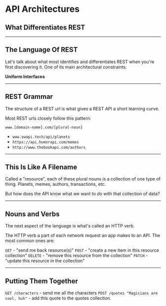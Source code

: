 <!-- splash-page -->

# API Architectures

## What Differentiates REST

---

## The Language Of REST

Let's talk about what most identifies and differentiates REST when you're first discovering it. One of its main architectural constraints:

**Uniform Interfaces**

---

## REST Grammar

The structure of a REST url is what gives a REST API a short learning curve.

Most REST urls closely follow this pattern:

`www.[domain-name].com/[plural-noun]`

- `www.swapi.tech/api/planets`
- `https://api.humorapi.com/memes`
- `http://www.thebookapi.com/authors`

---

## This Is Like A Filename

Called a "resource", each of these plural nouns is a collection of one type of thing. Planets, memes, authors, transactions, etc.

But how does the API know what we want to _do_ with that collection of data?

---
## Nouns and Verbs

The next aspect of the language is what's called an HTTP verb.

The HTTP verb a part of each network request an app makes to an API. The most common ones are:

`GET` - "send me back resource(s)"
`POST` - "create a new item in this resource collection"
`DELETE` - "remove this resource from the collection"
`PATCH` - "update this resource in the collection"

---

## Putting Them Together

`GET /characters` - send me all the characters
`POST /quotes "Magicians are cool, huh"` - add this quote to the quotes collection.
